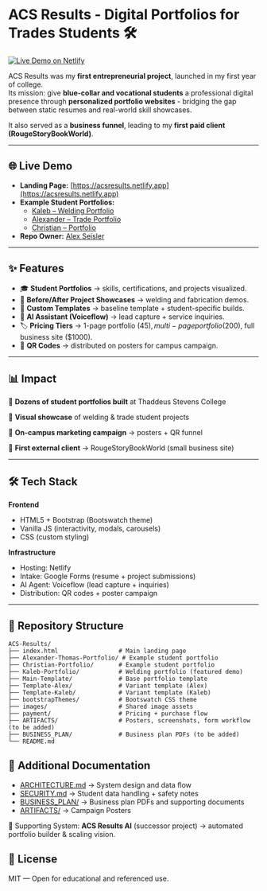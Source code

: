 # ACS Results - Digital Portfolios for Trades Students 🛠️  

[![Live Demo on Netlify](https://img.shields.io/badge/Live-Demo-green?logo=netlify)](https://acsresults.netlify.app)  

ACS Results was my **first entrepreneurial project**, launched in my first year of college.  
Its mission: give **blue-collar and vocational students** a professional digital presence through **personalized portfolio websites** - bridging the gap between static resumes and real-world skill showcases.  

It also served as a **business funnel**, leading to my **first paid client (RougeStoryBookWorld)**.  

---

## 🌐 Live Demo  

- **Landing Page:** [https://acsresults.netlify.app](https://acsresults.netlify.app)  
- **Example Student Portfolios:**  
  - [Kaleb – Welding Portfolio](./Kaleb-Portfolio/)  
  - [Alexander – Trade Portfolio](./Alexander-Thomas-Portfolio/)  
  - [Christian – Portfolio](./Christian-Portfolio/)  
- **Repo Owner:** [Alex Seisler](https://github.com/AlexSeisler)  

---

## ✨ Features  

- 🎓 **Student Portfolios** → skills, certifications, and projects visualized.  
- 📸 **Before/After Project Showcases** → welding and fabrication demos.  
- 🎨 **Custom Templates** → baseline template + student-specific builds.  
- 💬 **AI Assistant (Voiceflow)** → lead capture + service inquiries.  
- 🏷️ **Pricing Tiers** → 1-page portfolio ($45), multi-page portfolio ($200), full business site ($1000).   
- 📱 **QR Codes** → distributed on posters for campus campaign.  

---

## 📊 Impact  

👥 **Dozens of student portfolios built** at Thaddeus Stevens College  

📸 **Visual showcase** of welding & trade student projects  

🎯 **On-campus marketing campaign** → posters + QR funnel  

💼 **First external client** → RougeStoryBookWorld (small business site)  


---

## 🛠 Tech Stack  

**Frontend**  
- HTML5 + Bootstrap (Bootswatch theme)  
- Vanilla JS (interactivity, modals, carousels)  
- CSS (custom styling)  

**Infrastructure**  
- Hosting: Netlify  
- Intake: Google Forms (resume + project submissions)  
- AI Agent: Voiceflow (lead capture + inquiries)  
- Distribution: QR codes + poster campaign  

---

## 📂 Repository Structure  

```text
ACS-Results/
├── index.html                 # Main landing page
├── Alexander-Thomas-Portfolio/ # Example student portfolio
├── Christian-Portfolio/       # Example student portfolio
├── Kaleb-Portfolio/           # Welding portfolio (featured demo)
├── Main-Template/             # Base portfolio template
├── Template-Alex/             # Variant template (Alex)
├── Template-Kaleb/            # Variant template (Kaleb)
├── bootstrapThemes/           # Bootswatch CSS theme
├── images/                    # Shared image assets
├── payment/                   # Pricing + purchase flow
├── ARTIFACTS/                 # Posters, screenshots, form workflow (to be added)
├── BUSINESS_PLAN/             # Business plan PDFs (to be added)
└── README.md
```

## 📖 Additional Documentation  

- [ARCHITECTURE.md](./ARCHITECTURE.md) → System design and data flow  
- [SECURITY.md](./SECURITY.md) → Student data handling + safety notes  
- [BUSINESS_PLAN/](./BUSINESS_PLAN/) → Business plan PDFs and supporting documents  
- [ARTIFACTS/](./ARTIFACTS/) → Campaign Posters

📌 Supporting System: **ACS Results AI** (successor project) → automated portfolio builder & scaling vision.

## 📄 License
MIT — Open for educational and referenced use.